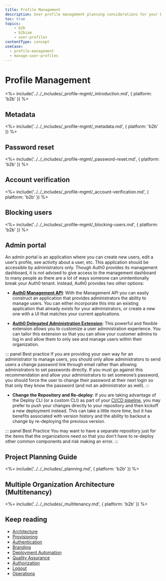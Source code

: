 ```yaml
---
title: Profile Management
description: User profile management planning considerations for your B2B IAM implementation.
toc: true
topics:
    - b2b
    - b2biam
    - user-profiles
contentType: concept
useCase:
  - profile-management
  - manage-user-profiles
---
```

# Profile Management

<%= include('../../_includes/_profile-mgmt/_introduction.md', { platform: 'b2b' }) %>

## Metadata

<%= include('../../_includes/_profile-mgmt/_metadata.md', { platform: 'b2b' }) %>

## Password reset

<%= include('../../_includes/_profile-mgmt/_password-reset.md', { platform: 'b2b' }) %>

## Account verification

<%= include('../../_includes/_profile-mgmt/_account-verification.md', { platform: 'b2b' }) %>

## Blocking users

<%= include('../../_includes/_profile-mgmt/_blocking-users.md', { platform: 'b2b' }) %>

## Admin portal

An admin portal is an application where you can create new users, edit a user’s profile, see activity about a user, etc.  This application should be accessible by administrators only.  Though Auth0 provides its management dashboard, it is not advised to give access to the management dashboard to many people as there are a lot of ways someone can unintentionally break your Auth0 tenant.  Instead, Auth0 provides two other options:

* [**Auth0 Management API**](/api/management/v2): With the Management API you can easily construct an application that provides administrators the ability to manage users.  You can either incorporate this into an existing application that already exists for your administrators, or create a new one with a UI that matches your current applications.

* [**Auth0 Delegated Administration Extension**](/extensions/delegated-admin/v3): This powerful and flexible extension allows you to customize a user administration experience.  You can tailor this extension so that you can allow your customer admins to log in and allow them to only see and manage users within their organization.

::: panel Best practice
If you are providing your own way for an administrator to manage users, you should only allow administrators to send users a change password link through email rather than allowing administrators to set passwords directly. If you must go against this recommendation and allow your administrators to set someone’s password, you should force the user to change their password at their next login so that only they know the password (and not an administrator as well).
:::

* **Change the Repository and Re-deploy**: If you are taking advantage of the Deploy CLI (or a custom CLI) as part of your [CI/CD pipeline]( /architecture-scenarios/implementation/b2b/b2b-deployment), you may prefer to push your changes directly to your repository and then kickoff a new deployment instead.  This can take a little more time, but it has benefits associated with version history and the ability to backout a change by re-deploying the previous version.

::: panel Best Practice
You may want to have a separate repository just for the items that the organizations need so that you don't have to re-deploy other common components and risk making an error.
:::

## Project Planning Guide

<%= include('../../_includes/_planning.md', { platform: 'b2b' }) %>

## Multiple Organization Architecture (Multitenancy)

<%= include('../../_includes/_multitenancy.md', { platform: 'b2b' }) %>

## Keep reading

* [Architecture](/architecture-scenarios/implementation/b2b/b2b-architecture)
* [Provisioning](/architecture-scenarios/implementation/b2b/b2b-provisioning)
* [Authentication](/architecture-scenarios/implementation/b2b/b2b-authentication)
* [Branding](/architecture-scenarios/implementation/b2b/b2b-branding)
* [Deployment Automation](/architecture-scenarios/implementation/b2b/b2b-deployment)
* [Quality Assurance](/architecture-scenarios/implementation/b2b/b2b-qa)
* [Authorization](/architecture-scenarios/implementation/b2b/b2b-authorization)
* [Logout](/architecture-scenarios/implementation/b2b/b2b-logout)
* [Operations](/architecture-scenarios/implementation/b2b/b2b-operations)
